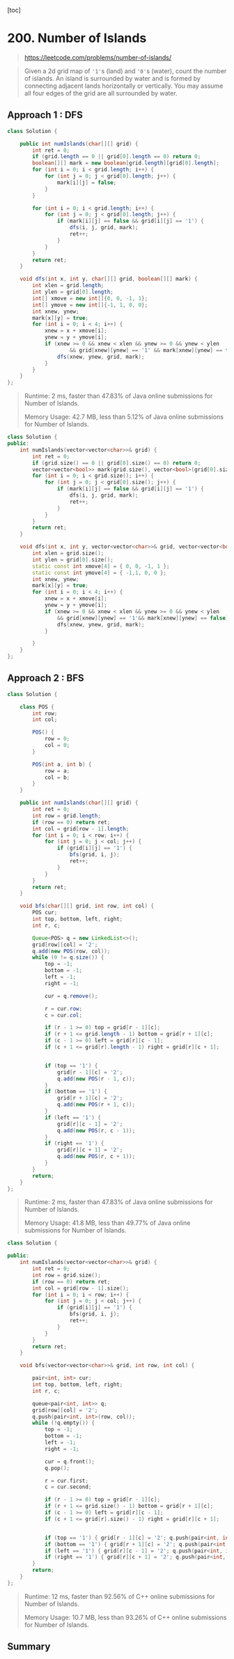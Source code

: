 [toc]

# 200. Number of Islands

> https://leetcode.com/problems/number-of-islands/

> Given a 2d grid map of `'1'`s (land) and `'0'`s (water), count the number of islands. An island is surrounded by water and is formed by connecting adjacent lands horizontally or vertically. You may assume all four edges of the grid are all surrounded by water.

## Approach 1 : DFS

```java
class Solution {

    public int numIslands(char[][] grid) {
        int ret = 0;
        if (grid.length == 0 || grid[0].length == 0) return 0;
        boolean[][] mark = new boolean[grid.length][grid[0].length];
        for (int i = 0; i < grid.length; i++) {
            for (int j = 0; j < grid[0].length; j++) {
                mark[i][j] = false;
            }
        }

        for (int i = 0; i < grid.length; i++) {
            for (int j = 0; j < grid[0].length; j++) {
                if (mark[i][j] == false && grid[i][j] == '1') {
                    dfs(i, j, grid, mark);
                    ret++;
                }
            }
        }
        return ret;
    }

    void dfs(int x, int y, char[][] grid, boolean[][] mark) {
        int xlen = grid.length;
        int ylen = grid[0].length;
        int[] xmove = new int[]{0, 0, -1, 1};
        int[] ymove = new int[]{-1, 1, 0, 0};
        int xnew, ynew;
        mark[x][y] = true;
        for (int i = 0; i < 4; i++) {
            xnew = x + xmove[i];
            ynew = y + ymove[i];
            if (xnew >= 0 && xnew < xlen && ynew >= 0 && ynew < ylen
                    && grid[xnew][ynew] == '1' && mark[xnew][ynew] == false) {
                dfs(xnew, ynew, grid, mark);
            }
        }
    }
};	
```
>Runtime: 2 ms, faster than 47.83% of Java online submissions for Number of Islands.
>
>Memory Usage: 42.7 MB, less than 5.12% of Java online submissions for Number of Islands.

```c++
class Solution {
public:
	int numIslands(vector<vector<char>>& grid) {
		int ret = 0;
		if (grid.size() == 0 || grid[0].size() == 0) return 0;
		vector<vector<bool>> mark(grid.size(), vector<bool>(grid[0].size(), false));
		for (int i = 0; i < grid.size(); i++) {
			for (int j = 0; j < grid[0].size(); j++) {
				if (mark[i][j] == false && grid[i][j] == '1') {
					dfs(i, j, grid, mark);
					ret++;
				}
			}
		}
		return ret;
	}

	void dfs(int x, int y, vector<vector<char>>& grid, vector<vector<bool>>& mark) {
		int xlen = grid.size();
		int ylen = grid[0].size();
		static const int xmove[4] = { 0, 0, -1, 1 };
		static const int ymove[4] = { -1,1, 0, 0 };
		int xnew, ynew;
		mark[x][y] = true;
		for (int i = 0; i < 4; i++) {
			xnew = x + xmove[i];
			ynew = y + ymove[i];
			if (xnew >= 0 && xnew < xlen && ynew >= 0 && ynew < ylen
				&& grid[xnew][ynew] == '1'&& mark[xnew][ynew] == false) {
				dfs(xnew, ynew, grid, mark);
			}

		}
	}
};
```



## Approach 2 : BFS

```java
class Solution {

    class POS {
        int row;
        int col;

        POS() {
            row = 0;
            col = 0;
        }

        POS(int a, int b) {
            row = a;
            col = b;
        }
    }

    public int numIslands(char[][] grid) {
        int ret = 0;
        int row = grid.length;
        if (row == 0) return ret;
        int col = grid[row - 1].length;
        for (int i = 0; i < row; i++) {
            for (int j = 0; j < col; j++) {
                if (grid[i][j] == '1') {
                    bfs(grid, i, j);
                    ret++;
                }
            }
        }
        return ret;
    }

    void bfs(char[][] grid, int row, int col) {
        POS cur;
        int top, bottom, left, right;
        int r, c;

        Queue<POS> q = new LinkedList<>();
        grid[row][col] = '2';
        q.add(new POS(row, col));
        while (0 != q.size()) {
            top = -1;
            bottom = -1;
            left = -1;
            right = -1;

            cur = q.remove();

            r = cur.row;
            c = cur.col;

            if (r - 1 >= 0) top = grid[r - 1][c];
            if (r + 1 <= grid.length - 1) bottom = grid[r + 1][c];
            if (c - 1 >= 0) left = grid[r][c - 1];
            if (c + 1 <= grid[r].length - 1) right = grid[r][c + 1];


            if (top == '1') {
                grid[r - 1][c] = '2';
                q.add(new POS(r - 1, c));
            }
            if (bottom == '1') {
                grid[r + 1][c] = '2';
                q.add(new POS(r + 1, c));
            }
            if (left == '1') {
                grid[r][c - 1] = '2';
                q.add(new POS(r, c - 1));
            }
            if (right == '1') {
                grid[r][c + 1] = '2';
                q.add(new POS(r, c + 1));
            }
        }
        return;
    }
};
```

> Runtime: 2 ms, faster than 47.83% of Java online submissions for Number of Islands.
>
> Memory Usage: 41.8 MB, less than 49.77% of Java online submissions for Number of Islands.

```c++
class Solution {

public:
	int numIslands(vector<vector<char>>& grid) {
		int ret = 0;
		int row = grid.size();
		if (row == 0) return ret;
		int col = grid[row - 1].size();
		for (int i = 0; i < row; i++) {
			for (int j = 0; j < col; j++) {
				if (grid[i][j] == '1') {
					bfs(grid, i, j);
					ret++;
				}
			}
		}
		return ret;
	}

	void bfs(vector<vector<char>>& grid, int row, int col) {

		pair<int, int> cur;
		int top, bottom, left, right;
		int r, c;

		queue<pair<int, int>> q;
		grid[row][col] = '2';
		q.push(pair<int, int>(row, col));
		while (!q.empty()) {
			top = -1;
			bottom = -1;
			left = -1;
			right = -1;

			cur = q.front();
			q.pop();

			r = cur.first;
			c = cur.second;

			if (r - 1 >= 0) top = grid[r - 1][c];
			if (r + 1 <= grid.size() - 1) bottom = grid[r + 1][c];
			if (c - 1 >= 0) left = grid[r][c - 1];
			if (c + 1 <= grid[r].size() - 1) right = grid[r][c + 1];


			if (top == '1') { grid[r - 1][c] = '2'; q.push(pair<int, int>(r - 1, c)); }
			if (bottom == '1') { grid[r + 1][c] = '2'; q.push(pair<int, int>(r + 1, c)); }
			if (left == '1') { grid[r][c - 1] = '2'; q.push(pair<int, int>(r, c - 1)); }
			if (right == '1') { grid[r][c + 1] = '2'; q.push(pair<int, int>(r, c + 1)); }
		}
		return;
	}
};
```

>  Runtime: 12 ms, faster than 92.56% of C++ online submissions for Number of Islands.
>
> Memory Usage: 10.7 MB, less than 93.26% of C++ online submissions for Number of Islands.

## Summary

